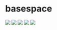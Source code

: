 # basespace

[![](https://travis-ci.org/era7bio/basespace.svg?branch=master)](https://travis-ci.org/era7bio/basespace)
[![](https://img.shields.io/codacy/???.svg)](https://www.codacy.com/app/era7/basespace)
[![](http://img.shields.io/github/release/era7bio/basespace/all.svg)](https://github.com/era7bio/basespace/releases/latest)
[![](https://img.shields.io/badge/license-AGPLv3-blue.svg)](https://tldrlegal.com/license/gnu-affero-general-public-license-v3-%28agpl-3.0%29)
[![](https://img.shields.io/badge/contact-gitter_chat-dd1054.svg)](https://gitter.im/era7bio/basespace)
